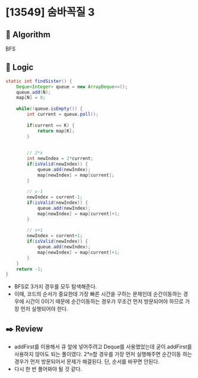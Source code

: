 # [13549] 숨바꼭질 3

## :pushpin: **Algorithm**

BFS 

## :round_pushpin: **Logic**

```java
static int findSister() {
    Deque<Integer> queue = new ArrayDeque<>();
    queue.add(N);
    map[N] = 0;
    
    while(!queue.isEmpty()) {
        int current = queue.poll();
        
        if(current == K) {
            return map[K];
        }
        
        
        // 2*x
        int newIndex = 2*current;
        if(isValid(newIndex)) {
            queue.add(newIndex);
            map[newIndex] = map[current];
        }
        
        // x-1
        newIndex = current-1;
        if(isValid(newIndex)) {
            queue.add(newIndex);
            map[newIndex] = map[current]+1;
        }
        
        // x+1
        newIndex = current+1;
        if(isValid(newIndex)) {
            queue.add(newIndex);
            map[newIndex] = map[current]+1;
        }
    }
    return -1;
}
```
- BFS로 3가지 경우를 모두 탐색해준다.
- 이때, 코드의 순서가 중요한데 가장 빠른 시간을 구하는 문제인데 순간이동하는 경우에 시간이 0이기 때문에 순간이동하는 경우가 무조건 먼저 방문되어야 하므로 가장 먼저 실행되어야 한다.


## :black_nib: **Review**
- addFirst를 이용해서 큐 앞에 넣어주려고 Deque를 사용했었는데 굳이 addFirst를 사용하지 않아도 되는 풀이였다. 2*n할 경우를 가장 먼저 실행해주면 순간이동 하는 경우가 먼저 방문되어서 문제가 해결된다. 단, 순서를 바꾸면 안된다.
- 다시 한 번 풀어봐야 될 것 같다.
